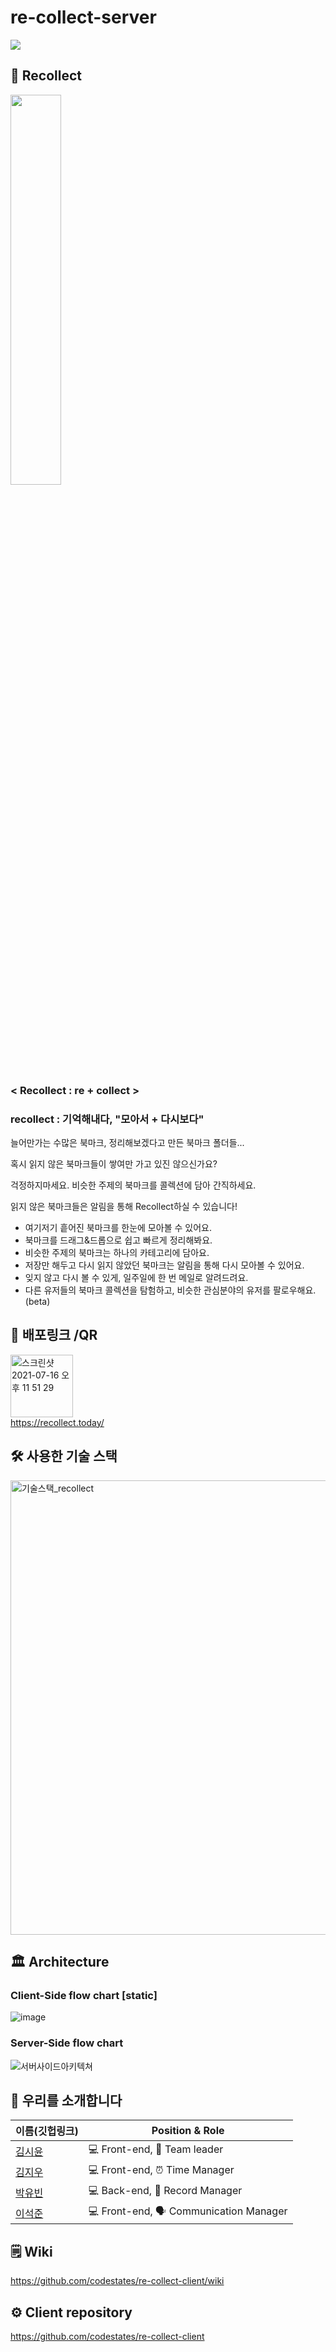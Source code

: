 # re-collect-server

<img src="https://img.shields.io/badge/PROJECT-RECOLLECT-blue?style=for-the-badge" >

## 📝 Recollect
<img src="https://user-images.githubusercontent.com/54028005/126041791-3f960801-0a06-4e11-a544-58784c02062c.png" width="40%">

### < Recollect : re + collect > <br />

### recollect : 기억해내다, "모아서  + 다시보다" <br />

늘어만가는 수많은 북마크, 정리해보겠다고 만든 북마크 폴더들... <br />

혹시 읽지 않은 북마크들이 쌓여만 가고 있진 않으신가요? <br />

걱정하지마세요. 비슷한 주제의 북마크를 콜렉션에 담아 간직하세요.<br />

읽지 않은 북마크들은 알림을 통해 Recollect하실 수 있습니다!

- 여기저기 흩어진 북마크를 한눈에 모아볼 수 있어요.
- 북마크를 드래그&드롭으로 쉽고 빠르게 정리해봐요.
- 비슷한 주제의 북마크는 하나의 카테고리에 담아요.
- 저장만 해두고 다시 읽지 않았던 북마크는 알림을 통해 다시 모아볼 수 있어요.
- 잊지 않고 다시 볼 수 있게, 일주일에 한 번 메일로 알려드려요.
- 다른 유저들의 북마크 콜렉션을 탐험하고, 비슷한 관심분야의 유저를 팔로우해요. (beta)

## 📎 배포링크 /QR

<img width="100" alt="스크린샷 2021-07-16 오후 11 51 29" src="https://user-images.githubusercontent.com/54028005/126044174-8749994f-1a3a-4570-bdee-a4f88ebf0a35.png"> <br />
https://recollect.today/

## 🛠 사용한 기술 스택
<!-- ### 프론트

<img src="https://img.shields.io/badge/FRONT-HTML5-orange?style=for-the-badge&logo=html5" >
<img src="https://img.shields.io/badge/FRONT-SCSS-pink?style=for-the-badge&logo=sass" ><img src="https://img.shields.io/badge/FRONT-JAVASCRIPT-yellow?style=for-the-badge&logo=javascript" > <img src="https://img.shields.io/badge/FRONT-REACTHOOKS-skyblue?style=for-the-badge&logo=react" >
<img src="https://img.shields.io/badge/FRONT-REACTROUTER-skyblue?style=for-the-badge&logo=react" >
<img src="https://img.shields.io/badge/FRONT-REDUX-blueviolet?style=for-the-badge&logo=redux" >
<img src="https://img.shields.io/badge/FRONT-AXIOS-lightgrey?style=for-the-badge&logo=axios" >


### 백

<img src="https://img.shields.io/badge/BACK-NODE.JS-teal?style=for-the-badge&logo=nodedotjs" > 
<img src="https://img.shields.io/badge/BACK-EXPRESS-white?style=for-the-badge" >
<img src="https://img.shields.io/badge/BACK-SEQUELIZE-skyblue?style=for-the-badge&logo=sequelize" >
<img src="https://img.shields.io/badge/BACK-Mysql-orange?style=for-the-badge&logo=mysql" >
<img src="https://img.shields.io/badge/BACK-JWT-black?style=for-the-badge&logo=jwt" >

### 배포 -->



<img width="727" alt="기술스택_recollect" src="https://user-images.githubusercontent.com/54028005/126042945-6b6185b0-3181-423f-806b-8dc64ef62c4e.png">

## 🏛 Architecture

### Client-Side flow chart [static]
![image](https://user-images.githubusercontent.com/66819143/123535546-79303700-d75f-11eb-87ba-5fbd80efbeda.png)

### Server-Side flow chart
![서버사이드아키텍쳐](https://user-images.githubusercontent.com/54028005/126043590-be3230c2-7d8d-4cba-971a-598d6f26f1fd.png)

## 🌝 우리를 소개합니다
| 이름(깃헙링크) | Position & Role|
| ------- | ----- |
| [김시윤](https://github.com/siyooonkim) | 💻 Front-end, 🌟 Team leader|
| [김지우](https://github.com/zuzokim) | 💻 Front-end, ⏰ Time Manager |
| [박유빈](https://github.com/Justicexx0099) | 💻 Back-end, 📝 Record Manager |
| [이석준](https://github.com/CodingGorani) | 💻 Front-end, 🗣 Communication Manager |

## 🗒 Wiki
https://github.com/codestates/re-collect-client/wiki
## ⚙️ Client repository
https://github.com/codestates/re-collect-client


